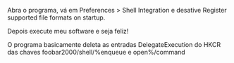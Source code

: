 Abra o programa, vá em Preferences > Shell Integration e desative Register supported file formats on startup.

Depois execute meu software e seja feliz!

O programa basicamente deleta as entradas DelegateExecution do HKCR das chaves foobar2000/shell/%enqueue e open%/command
